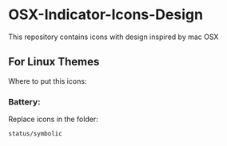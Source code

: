 # OSX-Indicator-Icons-Design
This repository contains icons with design inspired by mac OSX

## For Linux Themes

Where to put this icons:

### Battery:
Replace icons in the folder:

``
status/symbolic
``
